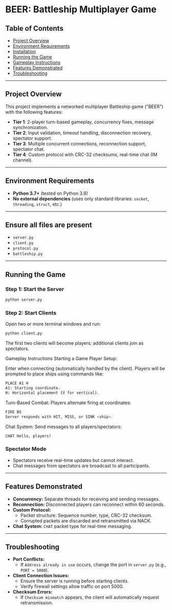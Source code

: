 # BEER: Battleship Multiplayer Game

## Table of Contents
- [Project Overview](#project-overview)
- [Environment Requirements](#environment-requirements)
- [Installation](#installation)
- [Running the Game](#running-the-game)
- [Gameplay Instructions](#gameplay-instructions)
- [Features Demonstrated](#features-demonstrated)
- [Troubleshooting](#troubleshooting)

---

## Project Overview
This project implements a networked multiplayer Battleship game ("BEER") with the following features:
- **Tier 1**: 2-player turn-based gameplay, concurrency fixes, message synchronization.
- **Tier 2**: Input validation, timeout handling, disconnection recovery, spectator support.
- **Tier 3**: Multiple concurrent connections, reconnection support, spectator chat.
- **Tier 4**: Custom protocol with CRC-32 checksums, real-time chat (IM channel).

---

## Environment Requirements
- **Python 3.7+** (tested on Python 3.9)
- **No external dependencies** (uses only standard libraries: `socket`, `threading`, `struct`, etc.)

---

## Ensure all files are present

- `server.py`
- `client.py`
- `protocol.py`
- `battleship.py`

---

## Running the Game

### Step 1: Start the Server

```bash
python server.py
```
### Step 2: Start Clients

Open two or more terminal windows and run:

```bash
python client.py
```
The first two clients will become players; additional clients join as spectators.

Gameplay Instructions
Starting a Game
Player Setup:

Enter <username> when connecting (automatically handled by the client).
Players will be prompted to place ships using commands like:
```bash
PLACE A1 H
A1: Starting coordinate.
H: Horizontal placement (V for vertical).
```
Turn-Based Combat:
Players alternate firing at coordinates:
```bash
FIRE B5
Server responds with HIT, MISS, or SINK <ship>.
```
Chat System:
Send messages to all players/spectators:
```bash
CHAT Hello, players!
```
### Spectator Mode

- Spectators receive real-time updates but cannot interact.
- Chat messages from spectators are broadcast to all participants.

---

## Features Demonstrated

- **Concurrency:** Separate threads for receiving and sending messages.
- **Reconnection:** Disconnected players can reconnect within 60 seconds.
- **Custom Protocol:**
  - Packet structure: Sequence number, type, CRC-32 checksum.
  - Corrupted packets are discarded and retransmitted via NACK.
- **Chat System:** `CHAT` packet type for real-time messaging.

---

## Troubleshooting

- **Port Conflicts:**
  - If `Address already in use` occurs, change the port in `server.py` (e.g., `PORT = 5000`).
- **Client Connection Issues:**
  - Ensure the server is running before starting clients.
  - Verify firewall settings allow traffic on port 5000.
- **Checksum Errors:**
  - If `Checksum mismatch` appears, the client will automatically request retransmission.
